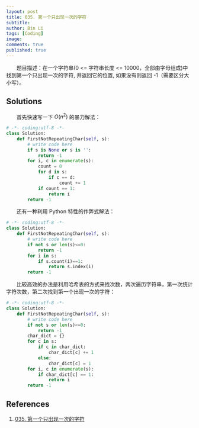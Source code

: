 ```yaml
---
layout: post
title: 035. 第一个只出现一次的字符
subtitle:
author: Bin Li
tags: [Coding]
image: 
comments: true
published: true
---
```


　　题目描述：在一个字符串(0 <= 字符串长度 <= 10000，全部由字母组成)中找到第一个只出现一次的字符, 并返回它的位置, 如果没有则返回 -1（需要区分大小写）。

## Solutions
　　首先快速写一下 $O(n^2)$ 的暴力解法：
```python
# -*- coding:utf-8 -*-
class Solution:
    def FirstNotRepeatingChar(self, s):
        # write code here
        if s is None or s is '':
            return -1
        for i, c in enumerate(s):
            count = 0
            for d in s:
                if c == d:
                    count += 1
            if count == 1:
                return i
        return -1
```

　　还有一种利用 Python 特性的作弊式解法：

```python
# -*- coding:utf-8 -*-
class Solution:
    def FirstNotRepeatingChar(self, s):
        # write code here
        if not s or len(s)<=0:
            return -1
        for i in s:
            if s.count(i)==1:
                return s.index(i)
        return -1
```

　　比较高效的办法是利用哈希表的方式来找次数，两次遍历字符串，第一次统计字符次数，第二次找到第一个出现一次的字符：

```python
# -*- coding:utf-8 -*-
class Solution:
    def FirstNotRepeatingChar(self, s):
        # write code here
        if not s or len(s)<=0:
            return -1
        char_dict = {}
        for c in s:
            if c in char_dict:
                char_dict[c] += 1
            else:
                char_dict[c] = 1
        for i, c in enumerate(s):
            if char_dict[c] == 1:
                return i
        return -1
```
## References
1. [035. 第一个只出现一次的字符](https://www.nowcoder.com/practice/1c82e8cf713b4bbeb2a5b31cf5b0417c?tpId=13&tqId=11187&rp=1&ru=%2Fta%2Fcoding-interviews&qru=%2Fta%2Fcoding-interviews%2Fquestion-ranking&tPage=2)

